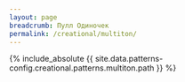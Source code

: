 ```yaml
---
layout: page
breadcrumb: Пулл Одиночек
permalink: /creational/multiton/
---
```


{% include_absolute {{ site.data.patterns-config.creational.patterns.multiton.path }} %}
